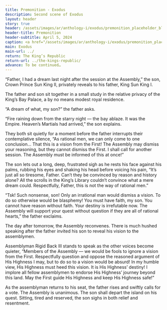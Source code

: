```yaml
---
title: Premonition - Exodus
description: Second scene of Exodus
layout: header
story: true
header: /assets/images/ar/anthology-i/exodus/premonition_placeholder_blur.jpg
header-title: Premonition
header-subtitle: April 5, 2024
caption: <a href="/assets/images/ar/anthology-i/exodus/premonition_placeholder.jpg" target="_blank">AI placeholder artwork</a> generated above using <a href="https://creator.nightcafe.studio/creation/ghrWAZc38NiRP4psCvOM" target="_blank">Juggernaut XL 8.0</a> — <a href="https://creativecommons.org/publicdomain/zero/1.0/" target="_blank">CC0 1.0</a>
main: Exodus
main-url: ../
return: The King’s Republic
return-url: ../the-kings-republic/
advance: To be continued…
---
```


“Father, I had a dream last night after the session at the Assembly,” the son, Crown Prince Sun King II, privately reveals to his father, King Sun King I.

The father and son sit together in a small study in the relative privacy of the King’s Bay Palace, a by no means modest royal residence.

“A dream of what, my son?” the father asks.

“Fire raining down from the starry night — the bay ablaze. It was the Empire. Heaven’s Martials had arrived,” the son explains.

They both sit quietly for a moment before the father interrupts their contemplative silence, “As rational men, we can only come to one conclusion… That this is a vision from the First! The Assembly may dismiss your reasoning, but they cannot dismiss the First. I shall call for another session. The Assembly must be informed of this at once!”

The son lets out a long, deep, frustrated sigh as he rests his face against his palms, rubbing his eyes and shaking his head before voicing his pain, “It’s just all so tiresome, Father. Can’t they be convinced by reason and history alone? All the scrolls in the King’s Library couldn’t convince what a mere dream could. Respectfully, Father, this is not the way of rational men.”

“Tsk! Such nonsense, son! Only an irrational man would dismiss a vision. To do so otherwise would be blasphemy! You must have faith, my son. You cannot have reason without faith. Your destiny is irrefutable now. The Assembly will support your quest without question if they are all of rational hearts,” the father exclaims.

The day after tomorrow, the Assembly reconvenes. There is much hushed speaking after the father invited his son to reveal his vision to the assemblymen.

Assemblyman Rigid Back III stands to speak as the other voices become quieter, “Members of the Assembly — we would be fools to ignore a vision from the First. Respectfully question and oppose the reasoned argument of His Highness I may, but to do so to a vision would be absurd! In my humble view, His Highness must heed this vision. It is His Highness’ destiny! I implore all fellow assemblymen to endorse His Highness’ journey beyond this land. May the First guide His Highness and keep His Highness safe!”

As the assemblyman returns to his seat, the father rises and swiftly calls for a vote. The Assembly is unanimous. The son shall depart the island on his quest. Sitting, tired and reserved, the son sighs in both relief and resentment.